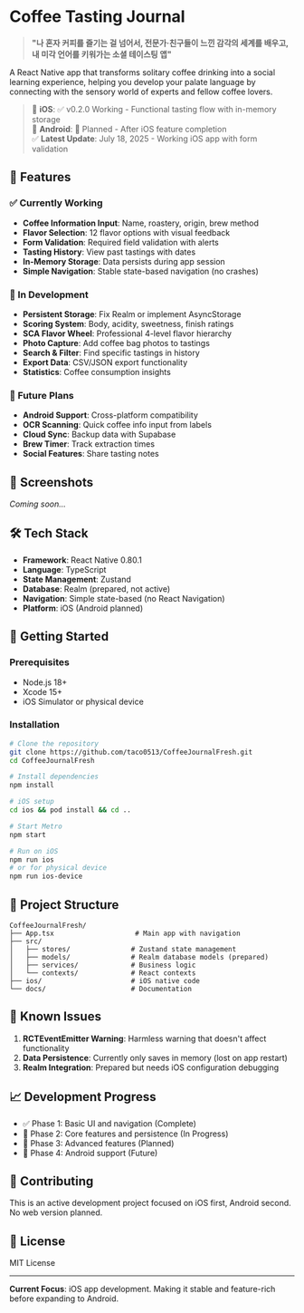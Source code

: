 # Coffee Tasting Journal

> **"나 혼자 커피를 즐기는 걸 넘어서, 전문가·친구들이 느낀 감각의 세계를 배우고, 내 미각 언어를 키워가는 소셜 테이스팅 앱"**

A React Native app that transforms solitary coffee drinking into a social learning experience, helping you develop your palate language by connecting with the sensory world of experts and fellow coffee lovers.

> 📱 **iOS**: ✅ v0.2.0 Working - Functional tasting flow with in-memory storage  
> 🤖 **Android**: 📅 Planned - After iOS feature completion  
> ✅ **Latest Update**: July 18, 2025 - Working iOS app with form validation

## 🚀 Features

### ✅ Currently Working
- **Coffee Information Input**: Name, roastery, origin, brew method
- **Flavor Selection**: 12 flavor options with visual feedback
- **Form Validation**: Required field validation with alerts
- **Tasting History**: View past tastings with dates
- **In-Memory Storage**: Data persists during app session
- **Simple Navigation**: Stable state-based navigation (no crashes)

### 🔄 In Development
- **Persistent Storage**: Fix Realm or implement AsyncStorage
- **Scoring System**: Body, acidity, sweetness, finish ratings
- **SCA Flavor Wheel**: Professional 4-level flavor hierarchy
- **Photo Capture**: Add coffee bag photos to tastings
- **Search & Filter**: Find specific tastings in history
- **Export Data**: CSV/JSON export functionality
- **Statistics**: Coffee consumption insights

### 🎯 Future Plans
- **Android Support**: Cross-platform compatibility
- **OCR Scanning**: Quick coffee info input from labels
- **Cloud Sync**: Backup data with Supabase
- **Brew Timer**: Track extraction times
- **Social Features**: Share tasting notes

## 📱 Screenshots

*Coming soon...*

## 🛠️ Tech Stack

- **Framework**: React Native 0.80.1
- **Language**: TypeScript
- **State Management**: Zustand
- **Database**: Realm (prepared, not active)
- **Navigation**: Simple state-based (no React Navigation)
- **Platform**: iOS (Android planned)

## 🚀 Getting Started

### Prerequisites
- Node.js 18+
- Xcode 15+
- iOS Simulator or physical device

### Installation

```bash
# Clone the repository
git clone https://github.com/taco0513/CoffeeJournalFresh.git
cd CoffeeJournalFresh

# Install dependencies
npm install

# iOS setup
cd ios && pod install && cd ..

# Start Metro
npm start

# Run on iOS
npm run ios
# or for physical device
npm run ios-device
```

## 📁 Project Structure

```
CoffeeJournalFresh/
├── App.tsx                    # Main app with navigation
├── src/
│   ├── stores/               # Zustand state management
│   ├── models/               # Realm database models (prepared)
│   ├── services/             # Business logic
│   └── contexts/             # React contexts
├── ios/                      # iOS native code
└── docs/                     # Documentation
```

## 🐛 Known Issues

1. **RCTEventEmitter Warning**: Harmless warning that doesn't affect functionality
2. **Data Persistence**: Currently only saves in memory (lost on app restart)
3. **Realm Integration**: Prepared but needs iOS configuration debugging

## 📈 Development Progress

- ✅ Phase 1: Basic UI and navigation (Complete)
- 🔄 Phase 2: Core features and persistence (In Progress)
- 📅 Phase 3: Advanced features (Planned)
- 📅 Phase 4: Android support (Future)

## 🤝 Contributing

This is an active development project focused on iOS first, Android second. No web version planned.

## 📝 License

MIT License

---

**Current Focus**: iOS app development. Making it stable and feature-rich before expanding to Android.